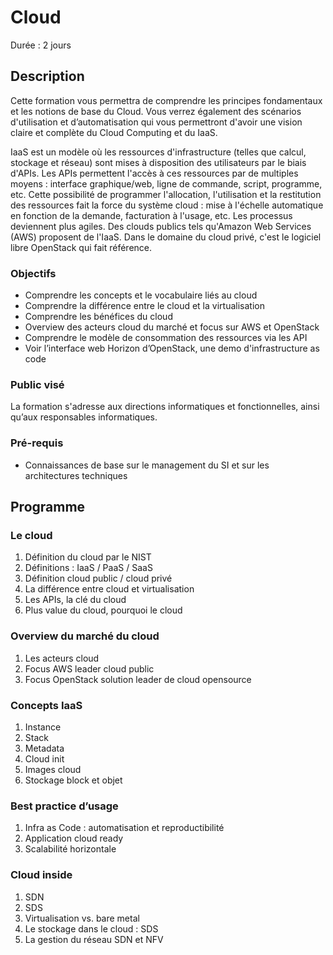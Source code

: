 # Cloud

Durée : 2 jours

## Description

Cette formation vous permettra de comprendre les principes fondamentaux et les notions de base du Cloud. Vous verrez également des scénarios d'utilisation et d’automatisation qui vous permettront d'avoir une vision claire et complète du Cloud Computing et du IaaS.

IaaS est un modèle où les ressources d'infrastructure (telles que calcul, stockage et réseau) sont mises à disposition des utilisateurs par le biais d'APIs. Les APIs permettent l'accès à ces ressources par de multiples moyens : interface graphique/web, ligne de commande, script, programme, etc. Cette possibilité de programmer l'allocation, l'utilisation et la restitution des ressources fait la force du système cloud : mise à l'échelle automatique en fonction de la demande, facturation à l'usage, etc. Les processus deviennent plus agiles. Des clouds publics tels qu'Amazon Web Services (AWS) proposent de l'IaaS. Dans le domaine du cloud privé, c'est le logiciel libre OpenStack qui fait référence.

### Objectifs

* Comprendre les concepts et le vocabulaire liés au cloud
* Comprendre la différence entre le cloud et la virtualisation
* Comprendre les bénéfices du cloud
* Overview des acteurs cloud du marché et focus sur AWS et OpenStack
* Comprendre le modèle de consommation des ressources via les API
* Voir l’interface web Horizon d’OpenStack, une demo d'infrastructure as code

### Public visé

La formation s'adresse aux directions informatiques et fonctionnelles, ainsi qu’aux responsables informatiques.

### Pré-requis

* Connaissances de base sur le management du SI et sur les architectures techniques

## Programme

### Le cloud

1. Définition du cloud par le NIST
2. Définitions : IaaS / PaaS / SaaS
3. Définition cloud public / cloud privé
4. La différence entre cloud et virtualisation
5. Les APIs, la clé du cloud
6. Plus value du cloud, pourquoi le cloud

### Overview du marché du cloud

1. Les acteurs cloud
2. Focus AWS leader cloud public
3. Focus OpenStack solution leader de cloud opensource

### Concepts IaaS

1. Instance
2. Stack
3. Metadata
4. Cloud init
5. Images cloud
6. Stockage block et objet

### Best practice d’usage

1. Infra as Code : automatisation et reproductibilité
2. Application cloud ready
3. Scalabilité horizontale

### Cloud inside

1. SDN
2. SDS
3. Virtualisation vs. bare metal
4. Le stockage dans le cloud : SDS
5. La gestion du réseau SDN et NFV
